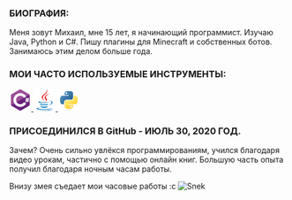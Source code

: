 ### БИОГРАФИЯ:
Меня зовут Михаил, мне 15 лет, я начинающий программист. Изучаю Java, Python и C#. Пишу плагины для Minecraft и собственных ботов. Занимаюсь этим делом больше года.

### МОИ ЧАСТО ИСПОЛЬЗУЕМЫЕ ИНСТРУМЕНТЫ:
<a href="https://www.w3schools.com/cs/" target="_blank" rel="noreferrer"> <img src="https://raw.githubusercontent.com/devicons/devicon/master/icons/csharp/csharp-original.svg" alt="csharp" width="40" height="40"/> </a> <a href="https://www.java.com" target="_blank" rel="noreferrer"> <img src="https://raw.githubusercontent.com/devicons/devicon/master/icons/java/java-original.svg" alt="java" width="40" height="40"/> </a> <a href="https://www.python.org" target="_blank" rel="noreferrer"> <img src="https://raw.githubusercontent.com/devicons/devicon/master/icons/python/python-original.svg" alt="python" width="40" height="40"/> </a>

### ПРИСОЕДИНИЛСЯ В GitHub - ИЮЛЬ 30, 2020 ГОД.
Зачем? Очень сильно увлёкся программированиям, учился благодаря видео урокам, частично с помощью онлайн книг. Большую часть опыта получил благодаря ночным часам работы.

Внизу змея съедает мои часовые работы :c
![Snek](https://raw.githubusercontent.com/jewlexx/jewlexx/snake/github-contribution-grid-snake.svg)
